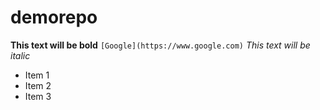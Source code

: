 # demorepo
**This text will be bold**
`[Google](https://www.google.com)`
*This text will be italic*
- Item 1
- Item 2
- Item 3


